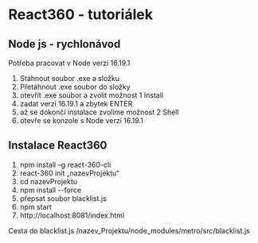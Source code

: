 # React360 - tutoriálek

## Node js - rychlonávod
Potřeba pracovat v Node verzi 16.19.1
1. Stáhnout soubor .exe a složku
2. Přetáhnout .exe soubor do složky
3. otevřít .exe soubor a zvolit možnost 1 Install
4. zadat verzi 16.19.1 a zbytek ENTER
5. až se dokončí instalace zvolíme možnost 2 Shell
6. otevře se konzole s Node verzí 16.19.1

## Instalace React360
1. npm install –g react-360-cli
2. react-360 init „nazevProjektu“
3. cd nazevProjektu
4. npm install --force
5. přepsat soubor blacklist.js
6. npm start
7. http://localhost:8081/index.html 

Cesta do blacklist.js
 /nazev_Projektu/node_modules/metro/src/blacklist.js

